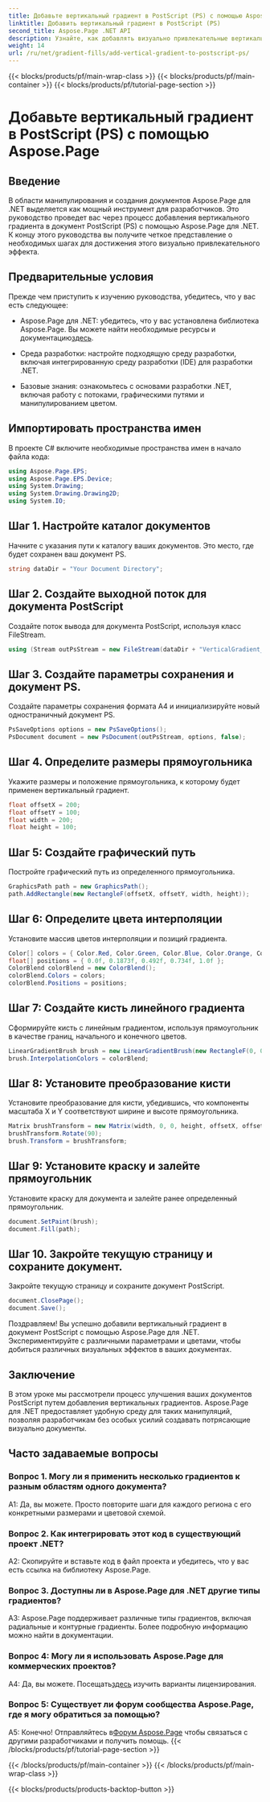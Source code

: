 ```yaml
---
title: Добавьте вертикальный градиент в PostScript (PS) с помощью Aspose.Page
linktitle: Добавить вертикальный градиент в PostScript (PS)
second_title: Aspose.Page .NET API
description: Узнайте, как добавлять визуально привлекательные вертикальные градиенты в документы PostScript (PS) в .NET с помощью Aspose.Page. Усовершенствуйте процесс создания документов с помощью этого пошагового руководства.
weight: 14
url: /ru/net/gradient-fills/add-vertical-gradient-to-postscript-ps/
---
```


{{< blocks/products/pf/main-wrap-class >}}
{{< blocks/products/pf/main-container >}}
{{< blocks/products/pf/tutorial-page-section >}}

# Добавьте вертикальный градиент в PostScript (PS) с помощью Aspose.Page

## Введение

В области манипулирования и создания документов Aspose.Page для .NET выделяется как мощный инструмент для разработчиков. Это руководство проведет вас через процесс добавления вертикального градиента в документ PostScript (PS) с помощью Aspose.Page для .NET. К концу этого руководства вы получите четкое представление о необходимых шагах для достижения этого визуально привлекательного эффекта.

## Предварительные условия

Прежде чем приступить к изучению руководства, убедитесь, что у вас есть следующее:

-  Aspose.Page для .NET: убедитесь, что у вас установлена библиотека Aspose.Page. Вы можете найти необходимые ресурсы и документацию[здесь](https://reference.aspose.com/page/net/).

- Среда разработки: настройте подходящую среду разработки, включая интегрированную среду разработки (IDE) для разработки .NET.

- Базовые знания: ознакомьтесь с основами разработки .NET, включая работу с потоками, графическими путями и манипулированием цветом.

## Импортировать пространства имен

В проекте C# включите необходимые пространства имен в начало файла кода:

```csharp
using Aspose.Page.EPS;
using Aspose.Page.EPS.Device;
using System.Drawing;
using System.Drawing.Drawing2D;
using System.IO;
```

## Шаг 1. Настройте каталог документов

Начните с указания пути к каталогу ваших документов. Это место, где будет сохранен ваш документ PS.

```csharp
string dataDir = "Your Document Directory";
```

## Шаг 2. Создайте выходной поток для документа PostScript

Создайте поток вывода для документа PostScript, используя класс FileStream.

```csharp
using (Stream outPsStream = new FileStream(dataDir + "VerticalGradient_outPS.ps", FileMode.Create))
```

## Шаг 3. Создайте параметры сохранения и документ PS.

Создайте параметры сохранения формата A4 и инициализируйте новый одностраничный документ PS.

```csharp
PsSaveOptions options = new PsSaveOptions();
PsDocument document = new PsDocument(outPsStream, options, false);
```

## Шаг 4. Определите размеры прямоугольника

Укажите размеры и положение прямоугольника, к которому будет применен вертикальный градиент.

```csharp
float offsetX = 200;
float offsetY = 100;
float width = 200;
float height = 100;
```

## Шаг 5: Создайте графический путь

Постройте графический путь из определенного прямоугольника.

```csharp
GraphicsPath path = new GraphicsPath();
path.AddRectangle(new RectangleF(offsetX, offsetY, width, height));
```

## Шаг 6: Определите цвета интерполяции

Установите массив цветов интерполяции и позиций градиента.

```csharp
Color[] colors = { Color.Red, Color.Green, Color.Blue, Color.Orange, Color.DarkOliveGreen };
float[] positions = { 0.0f, 0.1873f, 0.492f, 0.734f, 1.0f };
ColorBlend colorBlend = new ColorBlend();
colorBlend.Colors = colors;
colorBlend.Positions = positions;
```

## Шаг 7: Создайте кисть линейного градиента

Сформируйте кисть с линейным градиентом, используя прямоугольник в качестве границ, начального и конечного цветов.

```csharp
LinearGradientBrush brush = new LinearGradientBrush(new RectangleF(0, 0, width, height), Color.Beige, Color.DodgerBlue, 0f);
brush.InterpolationColors = colorBlend;
```

## Шаг 8: Установите преобразование кисти

Установите преобразование для кисти, убедившись, что компоненты масштаба X и Y соответствуют ширине и высоте прямоугольника.

```csharp
Matrix brushTransform = new Matrix(width, 0, 0, height, offsetX, offsetY);
brushTransform.Rotate(90);
brush.Transform = brushTransform;
```

## Шаг 9: Установите краску и залейте прямоугольник

Установите краску для документа и залейте ранее определенный прямоугольник.

```csharp
document.SetPaint(brush);
document.Fill(path);
```

## Шаг 10. Закройте текущую страницу и сохраните документ.

Закройте текущую страницу и сохраните документ PostScript.

```csharp
document.ClosePage();
document.Save();
```

Поздравляем! Вы успешно добавили вертикальный градиент в документ PostScript с помощью Aspose.Page для .NET. Экспериментируйте с различными параметрами и цветами, чтобы добиться различных визуальных эффектов в ваших документах.

## Заключение

В этом уроке мы рассмотрели процесс улучшения ваших документов PostScript путем добавления вертикальных градиентов. Aspose.Page для .NET предоставляет удобную среду для таких манипуляций, позволяя разработчикам без особых усилий создавать потрясающие визуально документы.

## Часто задаваемые вопросы

### Вопрос 1. Могу ли я применить несколько градиентов к разным областям одного документа?

А1: Да, вы можете. Просто повторите шаги для каждого региона с его конкретными размерами и цветовой схемой.

### Вопрос 2. Как интегрировать этот код в существующий проект .NET?

A2: Скопируйте и вставьте код в файл проекта и убедитесь, что у вас есть ссылка на библиотеку Aspose.Page.

### Вопрос 3. Доступны ли в Aspose.Page для .NET другие типы градиентов?

A3: Aspose.Page поддерживает различные типы градиентов, включая радиальные и контурные градиенты. Более подробную информацию можно найти в документации.

### Вопрос 4: Могу ли я использовать Aspose.Page для коммерческих проектов?

 А4: Да, вы можете. Посещать[здесь](https://purchase.aspose.com/buy) изучить варианты лицензирования.

### Вопрос 5: Существует ли форум сообщества Aspose.Page, где я могу обратиться за помощью?

 А5: Конечно! Отправляйтесь в[Форум Aspose.Page](https://forum.aspose.com/c/page/39) чтобы связаться с другими разработчиками и получить помощь.
{{< /blocks/products/pf/tutorial-page-section >}}

{{< /blocks/products/pf/main-container >}}
{{< /blocks/products/pf/main-wrap-class >}}

{{< blocks/products/products-backtop-button >}}
